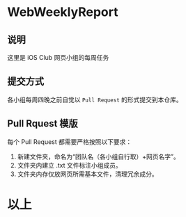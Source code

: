 # WebWeeklyReport

## 说明
这里是 iOS Club 网页小组的每周任务

## 提交方式

各小组每周四晚之前自觉以 `Pull Request`  的形式提交到本仓库。

## Pull Rquest 模版

每个 Pull Request 都需要严格按照以下要求：

1. 新建文件夹，命名为“团队名（各小组自行取）+网页名字”。
2. 文件夹内建立 .txt 文件标注小组成员。
3. 文件夹内存仅放网页所需基本文件，清理冗余成分。

# 以上

